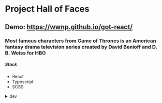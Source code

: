 # Project Hall of Faces 
## Demo: https://wwnp.github.io/got-react/
### Most famous characters from Game of Thrones is an American fantasy drama television series created by David Benioff and D. B. Weiss for HBO

##### Stack
- React
- Typescript
- SCSS
<details>
  <summary>dev</summary>
  <p>
    HomePage
    cut alive faces open eyes
    make id and ___Open to home database
  </p>
</details>








